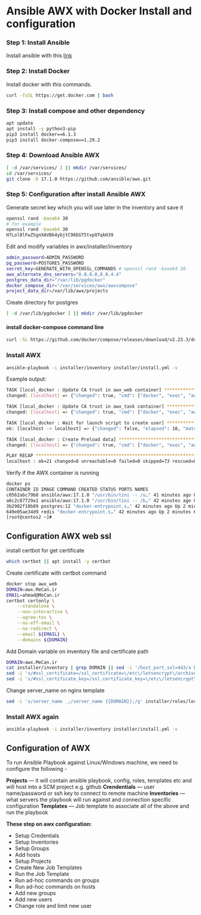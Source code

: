 # Ansible AWX with Docker Install and configuration

### Step 1: Install Ansible
Install ansible with this [link](https://github.com/AhmadRafiee/DevOps_training_with_DockerMe/blob/main/ansible/ansible-installation.md)

### Step 2: Install Docker
Install docker with this commands.

```bash
curl -fsSL https://get.docker.com | bash
```

### Step 3: Install compose and other dependency

```bash
apt update
apt install -y python3-pip
pip3 install docker==6.1.3
pip3 install docker-compose==1.29.2
```

### Step 4: Download Ansible AWX

```bash
[ -d /var/services/ ] || mkdir /var/services/
cd /var/services/
git clone -b 17.1.0 https://github.com/ansible/awx.git
```

### Step 5: Configuration after install Ansible AWX
Generate secret key which you will use later in the inventory and save it
```bash
openssl rand -base64 30
# for example
openssl rand -base64 30
H7Lol8lFwZSgnXAVBk4ybjtC96EGT5tvpOTqkH39
```

Edit and modify variables in awx/installer/inventory
```bash
admin_password=ADMIN_PASSWORD
pg_password=POSTGRES_PASSWORD
secret_key=GENERATE_WITH_OPENSSL_COMMANDS # openssl rand -base64 30
awx_alternate_dns_servers="8.8.8.8,8.8.4.4"
postgres_data_dir="/var/lib/pgdocker"
docker_compose_dir="/var/services/awx/awxcompose"
project_data_dir=/var/lib/awx/projects
```
Create directory for postgres
```bash
[ -d /var/lib/pgdocker ] || mkdir /var/lib/pgdocker
```


#### install docker-compose command line
```bash
curl -SL https://github.com/docker/compose/releases/download/v2.23.3/docker-compose-linux-x86_64 -o /usr/local/bin/docker-compose
```

### Install AWX
```bash
ansible-playbook -i installer/inventory installer/install.yml -v
```
Example output:
```bash
TASK [local_docker : Update CA trust in awx_web container] **********************************************************************************************************************************************************************************
changed: [localhost] => {"changed": true, "cmd": ["docker", "exec", "awx_web", "/usr/bin/update-ca-trust"], "delta": "0:00:00.454900", "end": "2022-04-27 18:07:02.898039", "rc": 0, "start": "2022-04-27 18:07:02.443139", "stderr": "", "stderr_lines": [], "stdout": "", "stdout_lines": []}

TASK [local_docker : Update CA trust in awx_task container] *********************************************************************************************************************************************************************************
changed: [localhost] => {"changed": true, "cmd": ["docker", "exec", "awx_task", "/usr/bin/update-ca-trust"], "delta": "0:00:00.426620", "end": "2022-04-27 18:07:03.535570", "rc": 0, "start": "2022-04-27 18:07:03.108950", "stderr": "", "stderr_lines": [], "stdout": "", "stdout_lines": []}

TASK [local_docker : Wait for launch script to create user] *********************************************************************************************************************************************************************************
ok: [localhost -> localhost] => {"changed": false, "elapsed": 10, "match_groupdict": {}, "match_groups": [], "path": null, "port": null, "search_regex": null, "state": "started"}

TASK [local_docker : Create Preload data] ***************************************************************************************************************************************************************************************************
changed: [localhost] => {"changed": true, "cmd": ["docker", "exec", "awx_task", "bash", "-c", "/usr/bin/awx-manage create_preload_data"], "delta": "0:00:02.867263", "end": "2022-04-27 18:07:19.284459", "rc": 0, "start": "2022-04-27 18:07:16.417196", "stderr": "", "stderr_lines": [], "stdout": "Default organization added.\nDemo Credential, Inventory, and Job Template added.\n(changed: True)", "stdout_lines": ["Default organization added.", "Demo Credential, Inventory, and Job Template added.", "(changed: True)"]}

PLAY RECAP **********************************************************************************************************************************************************************************************************************************
localhost : ok=21 changed=8 unreachable=0 failed=0 skipped=73 rescued=0 ignored=1
```
Verify if the AWX container is running
```bash
docker ps
CONTAINER ID IMAGE COMMAND CREATED STATUS PORTS NAMES
c0562abc79b8 ansible/awx:17.1.0 "/usr/bin/tini -- /u…" 41 minutes ago Up 2 minutes 8052/tcp awx_task
a6c2c87729a1 ansible/awx:17.1.0 "/usr/bin/tini -- /b…" 42 minutes ago Up 2 minutes 0.0.0.0:80->8052/tcp, :::80->8052/tcp awx_web
3b2982f10b89 postgres:12 "docker-entrypoint.s…" 42 minutes ago Up 2 minutes 5432/tcp awx_postgres
649e05ae34d9 redis "docker-entrypoint.s…" 42 minutes ago Up 2 minutes 6379/tcp awx_redis
[root@centos2 ~]#
```

## Configuration AWX web ssl
install certbot for get certificate
```bash
which certbot || apt install -y certbot
```


Create certificate with certbot command
```bash
docker stop awx_web
DOMAIN=awx.MeCan.ir
EMAIL=ahmad@MeCan.ir
certbot certonly \
    --standalone \
    --non-interactive \
    --agree-tos \
    --no-eff-email \
    --no-redirect \
    --email ${EMAIL} \
    --domains ${DOMAIN}
```

Add Domain variable on inventory file and certificate path
```bash
DOMAIN=awx.MeCan.ir
cat installer/inventory | grep DOMAIN || sed -i '/host_port_ssl=443/a DOMAIN='${DOMAIN}'' installer/inventory
sed -i 's/#ssl_certificate=/ssl_certificate=\/etc\/letsencrypt\/archive\/${DOMAIN}\/fullchain1.pem/g' installer/inventory
sed -i 's/#ssl_certificate_key=/ssl_certificate_key=\/etc\/letsencrypt\/archive\/${DOMAIN}\/privkey1.pem/g' installer/inventory
```

Change server_name on nginx template
```bash
sed -i 's/server_name _;/server_name {{DOMAIN}};/g' installer/roles/local_docker/templates/nginx.conf.j2
```

### Install AWX again
```bash
ansible-playbook -i installer/inventory installer/install.yml -v
```
## Configuration of AWX

To run Ansible Playbook against Linux/Windows machine, we need to configure the following -

**Projects** — it will contain ansible playbook, config, roles, templates etc and will host into a SCM project e.g. github
**Crendentials** — user name/password or ssh key to connect to remote machine
**Inventories** — what servers the playbook will run against and connection specific configuration
**Templates** — Job template to associate all of the above and run the playbook

**These step on awx configuration:**
-  Setup Credentials
-  Setup Inventories
-  Setup Groups
-  Add hosts
-  Setup Projects
-  Create New Job Templates
-  Run the Job Template
-  Run ad-hoc commands on groups
-  Run ad-hoc commands on hosts
-  Add new groups
-  Add new users
-  Change role and limit new user